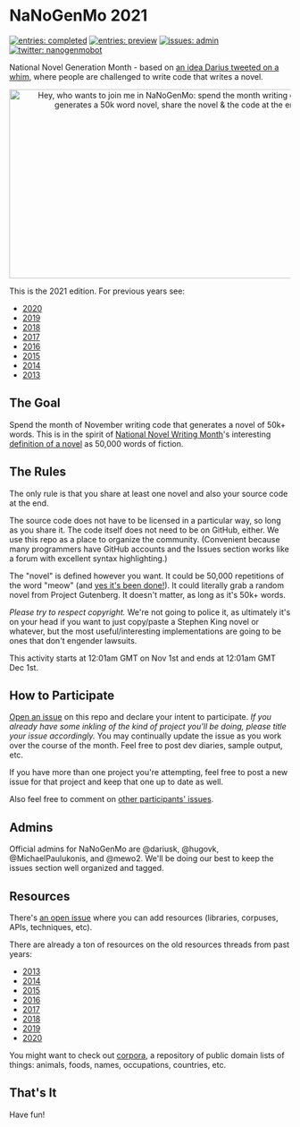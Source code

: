 # NaNoGenMo 2021

[![entries: completed][~completed]](https://github.com/NaNoGenMo/2021/issues?q=label%3Acompleted)
[![entries: preview][~preview]](https://github.com/NaNoGenMo/2021/issues?q=label%3Apreview)
[![issues: admin][~admin]](https://github.com/NaNoGenMo/2021/issues?q=label%3Aadmin)
[![twitter: nanogenmobot][~twitter]](https://twitter.com/nanogenmobot)

[~completed]: https://img.shields.io/badge/entries-completed-0e8a16.svg
[~preview]: https://img.shields.io/badge/entries-preview-c5def5.svg
[~admin]: https://img.shields.io/badge/issues-admin-fef2c0.svg
[~twitter]: https://img.shields.io/badge/twitter-NaNoGenMoBot-00aced.svg?logo=twitter

National Novel Generation Month - based on [an idea Darius tweeted on a whim](https://twitter.com/tinysubversions/status/396305662000775168), where people are challenged to write code that writes a novel.

<p align="center"><a href="https://twitter.com/tinysubversions/status/396305662000775168"><img src="https://nanogenmo.github.io/tweet.png" width="600" height="338" alt="Hey, who wants to join me in NaNoGenMo: spend the month writing code that generates a 50k word novel, share the novel & the code at the end"></a></p>


This is the 2021 edition. For previous years see:

* [2020](https://github.com/NaNoGenMo/2020)
* [2019](https://github.com/NaNoGenMo/2019)
* [2018](https://github.com/NaNoGenMo/2018)
* [2017](https://github.com/NaNoGenMo/2017)
* [2016](https://github.com/NaNoGenMo/2016)
* [2015](https://github.com/dariusk/NaNoGenMo-2015)
* [2014](https://github.com/dariusk/NaNoGenMo-2014)
* [2013](https://github.com/dariusk/NaNoGenMo)

## The Goal

Spend the month of November writing code that generates a novel of 50k+ words. This is in the spirit of [National Novel Writing Month](http://nanowrimo.org/)'s interesting [definition of a novel](https://nanowrimo.uservoice.com/knowledgebase/articles/329132-why-50-000-words-and-how-do-you-define-novel) as 50,000 words of fiction.

## The Rules

The only rule is that you share at least one novel and also your source code at the end.

The source code does not have to be licensed in a particular way, so long as you share it. The code itself does not need to be on GitHub, either. We use this repo as a place to organize the community. (Convenient because many programmers have GitHub accounts and the Issues section works like a forum with excellent syntax highlighting.)

The "novel" is defined however you want. It could be 50,000 repetitions of the word "meow" (and [yes it's been done!](https://github.com/dariusk/NaNoGenMo-2014/issues/50)). It could literally grab a random novel from Project Gutenberg. It doesn't matter, as long as it's 50k+ words.

_Please try to respect copyright._ We're not going to police it, as ultimately it's on your head if you want to just copy/paste a Stephen King novel or whatever, but the most useful/interesting implementations are going to be ones that don't engender lawsuits.

This activity starts at 12:01am GMT on Nov 1st and ends at 12:01am GMT Dec 1st.

## How to Participate

[Open an issue](../../issues/new) on this repo and declare your intent to participate. _If you already have some inkling of the kind of project you'll be doing, please title your issue accordingly._ You may continually update the issue as you work over the course of the month. Feel free to post dev diaries, sample output, etc.

If you have more than one project you're attempting, feel free to post a new issue for that project and keep that one up to date as well.

Also feel free to comment on [other participants' issues](../../issues).

## Admins

Official admins for NaNoGenMo are @dariusk, @hugovk, @MichaelPaulukonis, and @mewo2. We'll be doing our best to keep the issues section well organized and tagged.

## Resources

There's [an open issue](../../issues/1) where you can add resources (libraries, corpuses, APIs, techniques, etc).

There are already a ton of resources on the old resources threads from past years:

* [2013](https://github.com/dariusk/NaNoGenMo/issues/11)
* [2014](https://github.com/dariusk/nanogenmo-2014/issues/1)
* [2015](https://github.com/dariusk/NaNoGenMo-2015/issues/1)
* [2016](https://github.com/NaNoGenMo/2016/issues/1)
* [2017](https://github.com/NaNoGenMo/2017/issues/1)
* [2018](https://github.com/NaNoGenMo/2018/issues/1)
* [2019](https://github.com/NaNoGenMo/2019/issues/1)
* [2020](https://github.com/NaNoGenMo/2020/issues/1)

You might want to check out [corpora](https://github.com/dariusk/corpora), a repository of public domain lists of things: animals, foods, names, occupations, countries, etc.

## That's It

Have fun!
